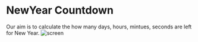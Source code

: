 # NewYear Countdown
Our aim is to calculate the how many days, hours, mintues, seconds are left for New Year.
![screen](https://user-images.githubusercontent.com/49556058/131958241-c3ba080d-00f0-4a83-9e1d-2740bb48db25.png)

